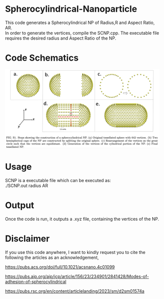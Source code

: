 # Spherocylindrical-Nanoparticle
This code generates a Spherocylindrical NP of Radius,R and Aspect Ratio, AR. \
In order to generate the vertices, compile the  SCNP.cpp. The executable file requires the desired radius and Aspect Ratio of the NP. 

# Code Schematics
<img src="SCNP.png" alt="Plot" width="800"/>


# Usage
SCNP is a executable file which can be executed as: \
./SCNP.out radius AR

# Output
Once the code is run, it outputs a .xyz file, containing the vertices of the NP.

# Disclaimer

If you use this code anywhere, I want to kindly request you to cite the following the articles as an acknowledgement,

https://pubs.acs.org/doi/full/10.1021/acsnano.4c01099

https://pubs.aip.org/aip/jcp/article/156/23/234901/2841428/Modes-of-adhesion-of-spherocylindrical

https://pubs.rsc.org/en/content/articlelanding/2023/sm/d2sm01574a
